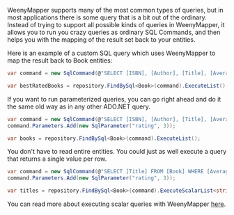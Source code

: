 WeenyMapper supports many of the most common types of queries, but in most applications there is some query that is a bit out of the ordinary. Instead of trying to support all possible kinds of queries in WeenyMapper, it allows you to run you crazy queries as ordinary SQL Commands, and then helps you with the mapping of the result set back to your entities.

Here is an example of a custom SQL query which uses WeenyMapper to map the result back to Book entities:

```c#
var command = new SqlCommand(@"SELECT [ISBN], [Author], [Title], [AverageRating] FROM [Book] WHERE [AverageRating] = (SELECT MAX([AverageRating]) FROM [Book])");

var bestRatedBooks = repository.FindBySql<Book>(command).ExecuteList();
```

If you want to run parameterized queries, you can go right ahead and do it the same old way as in any other ADO.NET query.
```c#
var command = new SqlCommand(@"SELECT [ISBN], [Author], [Title], [AverageRating] FROM [Book] WHERE [AverageRating] >= @rating");
command.Parameters.Add(new SqlParameter("rating", 3));

var books = repository.FindBySql<Book>(command).ExecuteList();
```

You don't have to read entire entities. You could just as well execute a query that returns a single value per row.

```c#
var command = new SqlCommand(@"SELECT [Title] FROM [Book] WHERE [AverageRating] >= @rating");
command.Parameters.Add(new SqlParameter("rating", 3));

var titles = repository.FindBySql<Book>(command).ExecuteScalarList<string>();
```

You can read more about executing scalar queries with WeenyMapper [here](wiki/Scalar-Queries).

